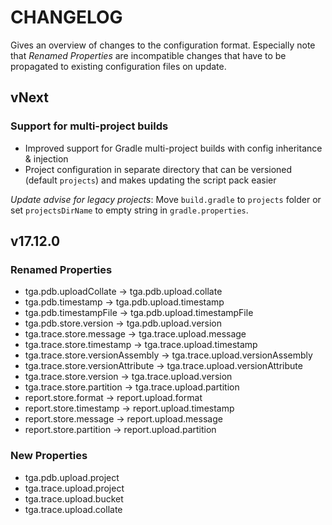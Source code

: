 CHANGELOG
=========

Gives an overview of changes to the configuration format.
Especially note that *Renamed Properties* are incompatible changes that have to be propagated to existing configuration files on update.

## vNext

### Support for multi-project builds

* Improved support for Gradle multi-project builds with config inheritance & injection
* Project configuration in separate directory that can be versioned (default `projects`) and makes updating the script pack easier

*Update advise for legacy projects*: Move `build.gradle` to `projects` folder or set `projectsDirName` to empty string in `gradle.properties`.

## v17.12.0

### Renamed Properties

* tga.pdb.uploadCollate -> tga.pdb.upload.collate
* tga.pdb.timestamp -> tga.pdb.upload.timestamp
* tga.pdb.timestampFile -> tga.pdb.upload.timestampFile
* tga.pdb.store.version -> tga.pdb.upload.version
* tga.trace.store.message -> tga.trace.upload.message
* tga.trace.store.timestamp -> tga.trace.upload.timestamp
* tga.trace.store.versionAssembly -> tga.trace.upload.versionAssembly
* tga.trace.store.versionAttribute -> tga.trace.upload.versionAttribute
* tga.trace.store.version -> tga.trace.upload.version
* tga.trace.store.partition -> tga.trace.upload.partition
* report.store.format -> report.upload.format
* report.store.timestamp -> report.upload.timestamp
* report.store.message -> report.upload.message
* report.store.partition -> report.upload.partition

### New Properties

* tga.pdb.upload.project
* tga.trace.upload.project
* tga.trace.upload.bucket
* tga.trace.upload.collate
